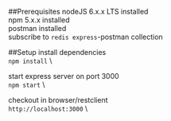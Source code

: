 ##Prerequisites
nodeJS 6.x.x LTS installed \
npm 5.x.x installed \
postman installed \
subscribe to ``redis express``-postman collection

##Setup
install dependencies \
``npm install`` \

start express server on port 3000 \
``npm start`` \

checkout in browser/restclient \
``http://localhost:3000`` \